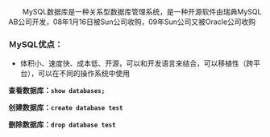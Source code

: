 　　MySQL数据库是一种关系型数据库管理系统，是一种开源软件由瑞典MySQL AB公司开发，08年1月16日被Sun公司收购，09年Sun公司又被Oracle公司收购

### ＭySQL优点：

- 体积小、速度快、成本低、开源，可以和开发语言来结合，可以移植性（跨平台），可以在不同的操作系统中使用

**查看数据库：`show databases;`**

**创建数据库：`create database test`**

**删除数据库：`drop database test`**

